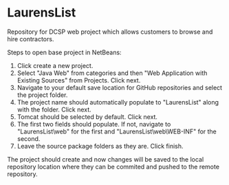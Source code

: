 LaurensList
===========

Repository for DCSP web project which allows customers to browse and hire contractors.


Steps to open base project in NetBeans:

1. Click create a new project.
2. Select "Java Web" from categories and then "Web Application with Existing Sources" from Projects. Click next.
3. Navigate to your default save location for GitHub repositories and select the project folder.
4. The project name should automatically populate to "LaurensList" along with the folder. Click next.
5. Tomcat should be selected by default. Click next.
6. The first two fields should populate. If not, navigate to "LaurensList\web" for the first and "LaurensList\web\WEB-INF" for the second.
7. Leave the source package folders as they are. Click finish.

The project should create and now changes will be saved to the local repository location where
they can be commited and pushed to the remote repository.
